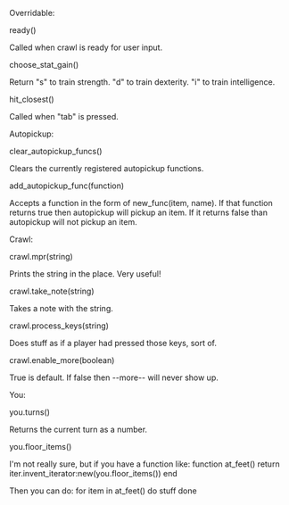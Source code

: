Overridable:

ready()

Called when crawl is ready for user input.

choose_stat_gain()

Return "s" to train strength. "d" to train dexterity. "i" to train intelligence.

hit_closest()

Called when "tab" is pressed.

Autopickup:

clear_autopickup_funcs()

Clears the currently registered autopickup functions.

add_autopickup_func(function)

Accepts a function in the form of new_func(item, name). If that function returns true then autopickup will pickup an item. If it returns false than autopickup will not pickup an item.

Crawl:

crawl.mpr(string)

Prints the string in the place. Very useful!

crawl.take_note(string)

Takes a note with the string.

crawl.process_keys(string)

Does stuff as if a player had pressed those keys, sort of.

crawl.enable_more(boolean)

True is default. If false then --more-- will never show up.

You:

you.turns()

Returns the current turn as a number.

you.floor_items()

I'm not really sure, but if you have a function like: function at_feet() return iter.invent_iterator:new(you.floor_items()) end

Then you can do: for item in at_feet() do stuff done


